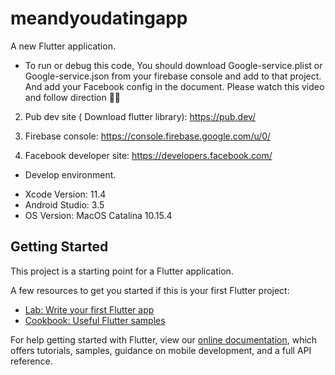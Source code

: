 # meandyoudatingapp

A new Flutter application.

* To run or debug this code, You should download Google-service.plist or Google-service.json from your firebase console and add to that project. And add your Facebook config in the document. Please watch this video and follow direction 👍🏻

2. Pub dev site ( Download flutter library): https://pub.dev/

3. Firebase console:
https://console.firebase.google.com/u/0/

4. Facebook developer site: https://developers.facebook.com/

* Develop environment.

- Xcode Version: 11.4
- Android Studio: 3.5
- OS Version: MacOS Catalina 10.15.4

## Getting Started

This project is a starting point for a Flutter application.

A few resources to get you started if this is your first Flutter project:

- [Lab: Write your first Flutter app](https://flutter.dev/docs/get-started/codelab)
- [Cookbook: Useful Flutter samples](https://flutter.dev/docs/cookbook)

For help getting started with Flutter, view our
[online documentation](https://flutter.dev/docs), which offers tutorials,
samples, guidance on mobile development, and a full API reference.
